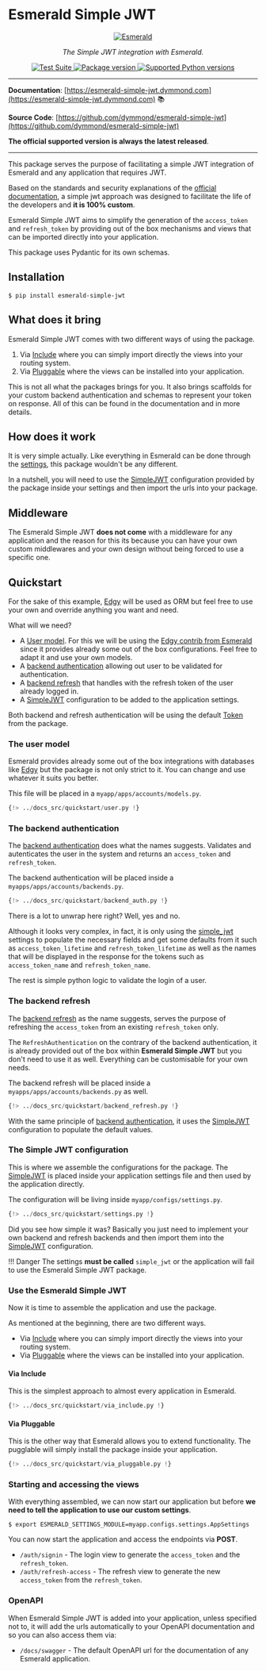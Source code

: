 # Esmerald Simple JWT

<p align="center">
  <a href="https://esmerald.dev"><img src="https://res.cloudinary.com/dymmond/image/upload/v1673619342/esmerald/img/logo-gr_z1ot8o.png" alt='Esmerald'></a>
</p>

<p align="center">
    <em>The Simple JWT integration with Esmerald.</em>
</p>

<p align="center">
<a href="https://github.com/dymmond/esmerald-simple-jwt/actions/workflows/test-suite.yml/badge.svg?event=push&branch=main" target="_blank">
    <img src="https://github.com/dymmond/esmerald-simple-jwt/actions/workflows/test-suite.yml/badge.svg?event=push&branch=main" alt="Test Suite">
</a>

<a href="https://pypi.org/project/esmerald-simple-jwt" target="_blank">
    <img src="https://img.shields.io/pypi/v/esmerald-simple-jwt?color=%2334D058&label=pypi%20package" alt="Package version">
</a>

<a href="https://pypi.org/project/esmerald-simple-jwt" target="_blank">
    <img src="https://img.shields.io/pypi/pyversions/esmerald-simple-jwt.svg?color=%2334D058" alt="Supported Python versions">
</a>
</p>

---

**Documentation**: [https://esmerald-simple-jwt.dymmond.com](https://esmerald-simple-jwt.dymmond.com) 📚

**Source Code**: [https://github.com/dymmond/esmerald-simple-jwt](https://github.com/dymmond/esmerald-simple-jwt)

**The official supported version is always the latest released**.

---

This package serves the purpose of facilitating a simple JWT integration of Esmerald and any application
that requires JWT.

Based on the standards and security explanations of the [official documentation](https://esmerald.dev/configurations/jwt/),
a simple jwt approach was designed to facilitate the life of the developers and **it is 100% custom**.

Esmerald Simple JWT aims to simplify the generation of the `access_token` and `refresh_token` by
providing out of the box mechanisms and views that can be imported directly into your application.

This package uses Pydantic for its own schemas.

## Installation

```shell
$ pip install esmerald-simple-jwt
```

## What does it bring

Esmerald Simple JWT comes with two different ways of using the package.

1. Via [Include](https://esmerald.dev/routing/routes/#include) where you can simply import directly
the views into your routing system.
2. Via [Pluggable](https://esmerald.dev/pluggables/) where the views can be installed into your
application.

This is not all what the packages brings for you. It also brings scaffolds for your custom backend
authentication and schemas to represent your token on response. All of this can be found in the
documentation and in more details.

## How does it work

It is very simple actually. Like everything in Esmerald can be done through the [settings](https://esmerald.dev/application/settings/),
this package wouldn't be any different.

In a nutshell, you will need to use the [SimpleJWT](./simple-jwt.md) configuration provided by
the package inside your settings and then import the urls into your package.

## Middleware

The Esmerald Simple JWT **does not come** with a middleware for any application and the reason for
this its because you can have your own custom middlewares and your own design without being forced
to use a specific one.

## Quickstart

For the sake of this example, [Edgy](https://esmerald.dev) will be used as ORM but feel free to
use your own and override anything you want and need.

What will we need?

* A [User model](#the-user-model). For this we will be using the [Edgy contrib from Esmerald](https://esmerald.dev/databases/edgy/models/)
since it provides already some out of the box configurations. Feel free to adapt it and use your own
models.
* A [backend authentication](#the-backend-authentication) allowing out user to be validated
for authentication.
* A [backend refresh](./backends.md#the-backend-refresh) that handles with the refresh token of the user
already logged in.
* A [SimpleJWT](#the-simple-jwt-configuration) configuration to be added to the application settings.

Both backend and refresh authentication will be using the default [Token](./token.md) from the
package.

### The user model

Esmerald provides already some out of the box integrations with databases like [Edgy](https://esmerald.dev/databases/edgy/models/)
but the package is not only strict to it. You can change and use whatever it suits you better.

This file will be placed in a `myapp/apps/accounts/models.py`.

```python title="myapp/apps/accounts/models.py"
{!> ../docs_src/quickstart/user.py !}
```

### The backend authentication

The [backend authentication](./backends.md#backend-authentication) does what the names suggests. Validates
and autenticates the user in the system and returns an `access_token` and `refresh_token`.

The backend authentication will be placed inside a `myapps/apps/accounts/backends.py`.

```python title="myapp/apps/accounts/backends.py"
{!> ../docs_src/quickstart/backend_auth.py !}
```

There is a lot to unwrap here right? Well, yes and no.

Although it looks very complex, in fact, it
is only using the [simple_jwt](./simple-jwt.md) settings to populate the necessary fields and get
some defaults from it such as `access_token_lifetime` and `refresh_token_lifetime` as well as
the names that will be displayed in the response for the tokens such as `access_token_name` and
`refresh_token_name`.

The rest is simple python logic to validate the login of a user.

### The backend refresh

The [backend refresh](./backends.md#backend-refresh) as the name suggests, serves the purpose of
refreshing the `access_token` from an existing `refresh_token` only.

The `RefreshAuthentication` on the contrary of the backend authentication, it is already provided
out of the box within **Esmerald Simple JWT** but you don't need to use it as well. Everything
can be customisable for your own needs.

The backend refresh will be placed inside a `myapps/apps/accounts/backends.py` as well.

```python title="myapp/apps/accounts/backends.py"
{!> ../docs_src/quickstart/backend_refresh.py !}
```

With the same principle of [backend authentication](#the-backend-authentication), it uses the
[SimpleJWT](./simple-jwt.md) configuration to populate the default values.

### The Simple JWT configuration

This is where we assemble the configurations for the package. The [SimpleJWT](./simple-jwt.md) is
placed inside your application settings file and then used by the application directly.

The configuration will be living inside `myapp/configs/settings.py`.

```python title="myapp/configs/settings.py"
{!> ../docs_src/quickstart/settings.py !}
```

Did you see how simple it was? Basically you just need to implement your own backend and refresh
backends and then import them into the [SimpleJWT](./simple-jwt.md) configuration.

!!! Danger
    The settings **must be called** `simple_jwt` or the application will fail to use the
    Esmerald Simple JWT package.

### Use the Esmerald Simple JWT

Now it is time to assemble the application and use the package.

As mentioned at the beginning, there are two different ways.

* Via [Include](#via-include) where you can simply import directly
the views into your routing system.
* Via [Pluggable](#via-pluggable) where the views can be installed into your
application.

#### Via Include

This is the simplest approach to almost every application in Esmerald.

```python
{!> ../docs_src/quickstart/via_include.py !}
```

#### Via Pluggable

This is the other way that Esmerald allows you to extend functionality. The pugglable will simply
install the package inside your application.

```python
{!> ../docs_src/quickstart/via_pluggable.py !}
```

### Starting and accessing the views

With everything assembled, we can now start our application but before
**we need to tell the application to use our custom settings**.

```shell
$ export ESMERALD_SETTINGS_MODULE=myapp.configs.settings.AppSettings
```

You can now start the application and access the endpoints via **POST**.

* `/auth/signin` - The login view to generate the `access_token` and the `refresh_token`.
* `/auth/refresh-access` - The refresh view to generate the new `access_token` from the `refresh_token`.

### OpenAPI

When Esmerald Simple JWT is added into your application, unless specified not to, it will add the
urls automatically to your OpenAPI documentation and so you can also access them via:

* `/docs/swagger` - The default OpenAPI url for the documentation of any Esmerald application.
